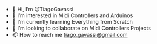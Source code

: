 - 👋 Hi, I’m @TiagoGavassi
- 👀 I’m interested in Midi Controllers and Arduinos
- 🌱 I’m currently learning Everything from Scratch
- 💞️ I’m looking to collaborate on Midi Controllers Projects
- 📫 How to reach me tiago.gavassi@gmail.com

<!---
TiagoGavassi/TiagoGavassi is a ✨ special ✨ repository because its `README.md` (this file) appears on your GitHub profile.
You can click the Preview link to take a look at your changes.
--->
